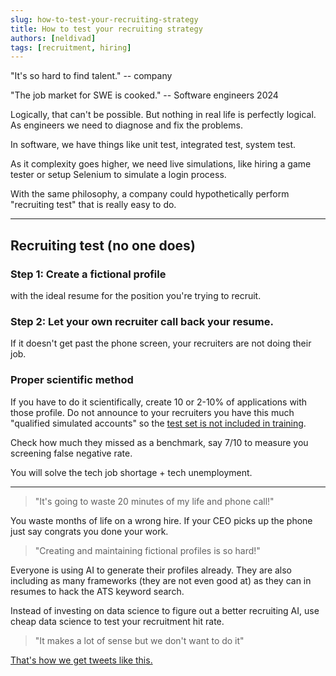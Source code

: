 ```yaml
---
slug: how-to-test-your-recruiting-strategy
title: How to test your recruiting strategy
authors: [neldivad] 
tags: [recruitment, hiring]
---
```


"It's so hard to find talent." -- company

"The job market for SWE is cooked." -- Software engineers 2024

<!-- truncate --> 

Logically, that can't be possible. But nothing in real life is perfectly logical. As engineers we need to diagnose and fix the problems. 

In software, we have things like unit test, integrated test, system test. 

As it complexity goes higher, we need live simulations, like hiring a game tester or setup Selenium to simulate a login process. 

With the same philosophy, a company could hypothetically perform "recruiting test" that is really easy to do.

---

## Recruiting test (no one does)

### Step 1: Create a fictional profile 
with the ideal resume for the position you're trying to recruit. 

### Step 2: Let your own recruiter call back your resume.
If it doesn't get past the phone screen, your recruiters are not doing their job. 

### Proper scientific method

If you have to do it scientifically, create 10 or 2-10% of applications with those profile. Do not announce to your recruiters you have this much "qualified simulated accounts" so the [test set is not included in training](https://builtin.com/data-science/train-test-split).

Check how much they missed as a benchmark, say 7/10 to measure you screening false negative rate. 

You will solve the tech job shortage + tech unemployment. 

---

> "It's going to waste 20 minutes of my life and phone call!" 

You waste months of life on a wrong hire. If your CEO picks up the phone just say congrats you done your work. 

> "Creating and maintaining fictional profiles is so hard!" 

Everyone is using AI to generate their profiles already. They are also including as many frameworks (they are not even good at) as they can in resumes to hack the ATS keyword search. 

Instead of investing on data science to figure out a better recruiting AI, use cheap data science to test your recruitment hit rate. 

> "It makes a lot of sense but we don't want to do it"

[That's how we get tweets like this. ](https://x.com/upstatefederlst/status/1872125343508971847)